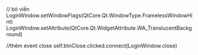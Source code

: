 // bỏ viền
LoginWindow.setWindowFlags(QtCore.Qt.WindowType.FramelessWindowHint)
LoginWindow.setAttribute(QtCore.Qt.WidgetAttribute.WA_TranslucentBackground)

//thêm event close
self.btnClose.clicked.connect(LoginWindow.close)